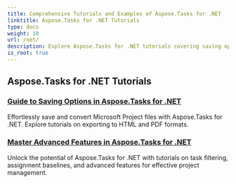 ```yaml
---
title: Comprehensive Tutorials and Examples of Aspose.Tasks for .NET 
linktitle: Aspose.Tasks for .NET Tutorials
type: docs
weight: 10
url: /net/
description: Explore Aspose.Tasks for .NET tutorials covering saving options, calendar & scheduling, project management, & more. Elevate your project management skills.
is_root: true
---
```


## Aspose.Tasks for .NET Tutorials
### [Guide to Saving Options in Aspose.Tasks for .NET](./guide-to-saving-options/)
Effortlessly save and convert Microsoft Project files with Aspose.Tasks for .NET. Explore tutorials on exporting to HTML and PDF formats.
### [Master Advanced Features in Aspose.Tasks for .NET](./master-advanced-features/)
Unlock the potential of Aspose.Tasks for .NET with tutorials on task filtering, assignment baselines, and advanced features for effective project management.